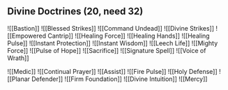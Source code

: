 ## Divine Doctrines (20, need 32)
![[Bastion]]
![[Blessed Strikes]]
![[Command Undead]]
![[Divine Strikes]]
![[Empowered Cantrip]]
![[Healing Force]]
![[Healing Hands]]
![[Healing Pulse]]
![[Instant Protection]]
![[Instant Wisdom]]
![[Leech Life]]
![[Mighty Force]]
![[Pulse of Hope]]
![[Sacrifice]]
![[Signature Spell]]
![[Voice of Wrath]]

![[Medic]]
![[Continual Prayer]]
![[Assist]]
![[Fire Pulse]]
![[Holy Defense]]
![[Planar Defender]]
![[Firm Foundation]]
![[Divine Intuition]]
![[Mercy]]